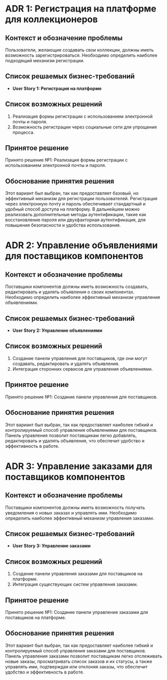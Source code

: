 # ADR 1: Регистрация на платформе для коллекционеров

## Контекст и обозначение проблемы

Пользователи, желающие создавать свои коллекции, должны иметь возможность зарегистрироваться. Необходимо
определить наиболее подходящий механизм регистрации.

## Список решаемых бизнес-требований

- **User Story 1: Регистрация на платформе**

## Список возможных решений

1. Реализация формы регистрации с использованием электронной почты и пароля.
2. Возможность регистрации через социальные сети для упрощения процесса.

## Принятое решение

Принято решение №1: Реализация формы регистрации с использованием электронной почты и пароля.

## Обоснование принятия решения

Этот вариант был выбран, так как предоставляет базовый, но эффективный механизм для регистрации пользователей.
Регистрация через электронную почту и пароль обеспечивает стандартный и удобный способ доступа на платформу. В
дальнейшем можно реализовать дополнительные методы аутентификации, такие как восстановление пароля или двухфакторная
аутентификация, для повышения безопасности и удобства использования.

# ADR 2: Управление объявлениями для поставщиков компонентов

## Контекст и обозначение проблемы

Поставщики компонентов должны иметь возможность создавать, редактировать и удалять объявления о своих компонентах.
Необходимо определить наиболее эффективный механизм управления объявлениями.

## Список решаемых бизнес-требований

- **User Story 2: Управление объявлениями**

## Список возможных решений

1. Создание панели управления для поставщиков, где они могут создавать, редактировать и удалять объявления.
2. Интеграция сторонних сервисов для управления объявлениями.

## Принятое решение

Принято решение №1: Создание панели управления для поставщиков.

## Обоснование принятия решения

Этот вариант был выбран, так как предоставляет наиболее гибкий и контролируемый способ управления объявлениями для
поставщиков. Панель управления позволит поставщикам легко добавлять, редактировать и удалять объявления, что обеспечит
удобство и эффективность в работе.

# ADR 3: Управление заказами для поставщиков компонентов

## Контекст и обозначение проблемы

Поставщики компонентов должны иметь возможность получать уведомления о новых заказах и управлять ими. Необходимо
определить наиболее эффективный механизм управления заказами.

## Список решаемых бизнес-требований

- **User Story 3: Управление заказами**

## Список возможных решений

1. Создание панели управления заказами для поставщиков на платформе.
2. Интеграция существующих систем управления заказами.

## Принятое решение

Принято решение №1: Создание панели управления заказами для поставщиков на платформе.

## Обоснование принятия решения

Этот вариант был выбран, так как предоставляет наиболее гибкий и контролируемый способ управления заказами для
поставщиков. Панель управления заказами позволит поставщикам легко отслеживать новые заказы, просматривать список
заказов и их статусы, а также управлять ими, подтверждая или отклоняя заказы, что обеспечит удобство и эффективность в
работе.
